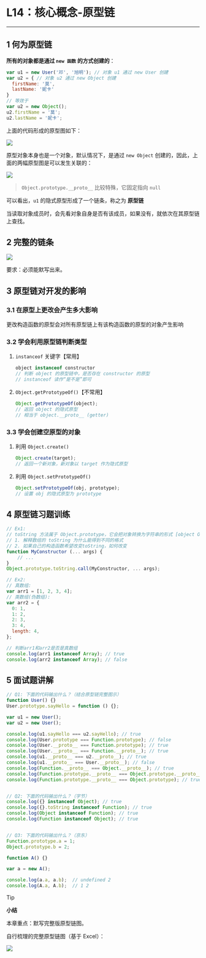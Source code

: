 # L14：核心概念-原型链

---



## 1 何为原型链

**所有的对象都是通过 `new 函数` 的方式创建的**：

```js
var u1 = new User('邓', '旭明'); // 对象 u1 通过 new User 创建
var u2 = { // 对象 u2 通过 new Object 创建
  firstName: '莫',
  lastName: '妮卡'
}
// 等效于
var u2 = new Object(); 
u2.firstName = '莫';
u2.lastName = '妮卡';
```

上面的代码形成的原型图如下：

![](assets/14.1.png)

原型对象本身也是一个对象，默认情况下，是通过 `new Object` 创建的，因此，上面的两幅原型图是可以发生关联的：

![](assets/14.2.png)

> `Object.prototype.__proto__` 比较特殊，它固定指向 `null`

可以看出，`u1` 的隐式原型形成了一个链条，称之为 **原型链**

当读取对象成员时，会先看对象自身是否有该成员，如果没有，就依次在其原型链上查找。



## 2 完整的链条

![](assets/14.3.png)

要求：必须能默写出来。



## 3 原型链对开发的影响

### 3.1 在原型上更改会产生多大影响

更改构造函数的原型会对所有原型链上有该构造函数的原型的对象产生影响



### 3.2 学会利用原型链判断类型

1. `instanceof` 关键字【常用】

   ```js
   object instanceof constructor
   // 判断 object 的原型链中，是否存在 constructor 的原型
   // instanceof 读作“是不是”即可
   ```

2. `Object.getPrototypeOf()`【不常用】

   ```js
   Object.getPrototypeOf(object);
   // 返回 object 的隐式原型
   // 相当于 object.__proto__ (getter)
   ```



### 3.3 学会创建空原型的对象

1. 利用 `Object.create()`

   ```js
   Object.create(target);
   // 返回一个新对象，新对象以 target 作为隐式原型
   ```

2. 利用 `Object.setPrototypeOf()`

   ```js
   Object.setPrototypeOf(obj, prototype);
   // 设置 obj 的隐式原型为 prototype
   ```




## 4 原型链习题训练

```js
// Ex1:
// toString 方法属于 Object.prototype，它会把对象转换为字符串的形式 [object Object]。但这种格式并非每个对象想要的。
// 1. 解释数组的 toString 为什么能得到不同的格式
// 2. 如果自己的构造函数希望改变toString，如何改变
function MyConstructor (... args) {
    // ...
}
Object.prototype.toString.call(MyConstructor, ... args);

// Ex2:
// 真数组:
var arr1 = [1, 2, 3, 4];
// 类数组(伪数组):
var arr2 = {
  0: 1,
  1: 2,
  2: 3,
  3: 4,
  length: 4,
};

// 判断arr1和arr2是否是真数组
console.log(arr1 instanceof Array); // true
console.log(arr2 instanceof Array); // false
```



## 5 面试题讲解

```js
// Q1: 下面的代码输出什么？（结合原型链完整图示）
function User() {}
User.prototype.sayHello = function () {};

var u1 = new User();
var u2 = new User();

console.log(u1.sayHello === u2.sayHello); // true
console.log(User.prototype === Function.prototype); // false
console.log(User.__proto__ === Function.prototype); // true
console.log(User.__proto__ === Function.__proto__); // true
console.log(u1.__proto__ === u2.__proto__); // true
console.log(u1.__proto__ === User.__proto__); // false
console.log(Function.__proto__ === Object.__proto__); // true
console.log(Function.prototype.__proto__ === Object.prototype.__proto__); // false
console.log(Function.prototype.__proto__ === Object.prototype); // true


// Q2: 下面的代码输出什么？（字节）
console.log({} instanceof Object); // true
console.log({}.toString instanceof Function); // true
console.log(Object instanceof Function); // true
console.log(Function instanceof Object); // true


// Q3: 下面的代码输出什么？（京东）
Function.prototype.a = 1;
Object.prototype.b = 2;

function A() {}

var a = new A();

console.log(a.a, a.b);  // undefined 2
console.log(A.a, A.b);  // 1 2
```



> [!tip]
>
> **小结**
>
> 本章重点：默写完整版原型链图。
>
> 自行梳理的完整原型链图（基于 Excel）：
>
> ![](assets/14.4.png)

